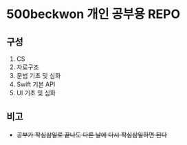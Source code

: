 # 500beckwon 개인 공부용 REPO
## 구성
1. CS
2. 자료구조
3. 문법 기초 및 심화
5. Swift 기본 API
6. UI 기초 및 심화 




## 비고 
- ~~공부가 작심삼일로 끝나도 다른 날에 다시 작심삼일하면 된다~~
